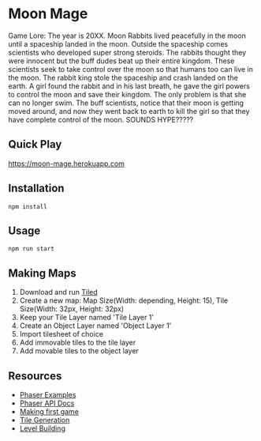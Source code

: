 Moon Mage
===

Game Lore: The year is 20XX. Moon Rabbits lived peacefully in the moon until a spaceship landed in the moon. Outside the spaceship comes scientists who developed super strong steroids. The rabbits thought they were innocent but the buff dudes beat up their entire kingdom. These scientists seek to take control over the moon so that humans too can live in the moon. The rabbit king stole the spaceship and crash landed on the earth. A girl found the rabbit and in his last breath, he gave the girl powers to control the moon and save their kingdom. The only problem is that she can no longer swim. The buff scientists, notice that their moon is getting moved around, and now they went back to earth to kill the girl so that they have complete control of the moon. SOUNDS HYPE?????

## Quick Play
https://moon-mage.herokuapp.com


## Installation
    npm install

## Usage
    npm run start

## Making Maps
1. Download and run [Tiled](http://www.mapeditor.org/)
2. Create a new map: Map Size(Width: depending, Height: 15), Tile Size(Width: 32px, Height: 32px)
3. Keep your Tile Layer named 'Tile Layer 1'
4. Create an Object Layer named 'Object Layer 1'
5. Import tilesheet of choice
6. Add immovable tiles to the tile layer
7. Add movable tiles to the object layer

## Resources
* [Phaser Examples](http://phaser.io/examples)
* [Phaser API Docs](http://phaser.io/docs/2.6.2/index)
* [Making first game](http://phaser.io/tutorials/making-your-first-phaser-game)
* [Tile Generation](https://pnjeffries.itch.io/spartan-procjam-edition)
* [Level Building](http://www.mapeditor.org/)
